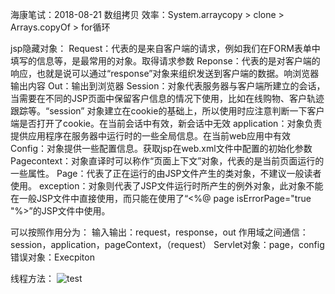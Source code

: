 海康笔试：2018-08-21
数组拷贝
效率：System.arraycopy > clone > Arrays.copyOf > for循环


jsp隐藏对象：
Request：代表的是来自客户端的请求，例如我们在FORM表单中填写的信息等，是最常用的对象。取得请求参数
Reponse：代表的是对客户端的响应，也就是说可以通过“response”对象来组织发送到客户端的数据。响浏览器输出内容
Out：输出到浏览器
Session：对象代表服务器与客户端所建立的会话，当需要在不同的JSP页面中保留客户信息的情况下使用，比如在线购物、客户轨迹跟踪等。“session” 对象建立在cookie的基础上，所以使用时应注意判断一下客户端是否打开了cookie。在当前会话中有效，新会话中无效
application：对象负责提供应用程序在服务器中运行时的一些全局信息。在当前web应用中有效
Config：对象提供一些配置信息。获取jsp在web.xml文件中配置的初始化参数
Pagecontext：对象直译时可以称作“页面上下文”对象，代表的是当前页面运行的一些属性。
Page：代表了正在运行的由JSP文件产生的类对象，不建议一般读者使用。
exception：对象则代表了JSP文件运行时所产生的例外对象，此对象不能在一般JSP文件中直接使用，而只能在使用了“<%@ page isErrorPage="true "%>”的JSP文件中使用。

可以按照作用分为：
输入输出：request，response，out
作用域之间通信：session，application，pageContext，（request）
Servlet对象：page，config
错误对象：Execpiton

线程方法：
![test](https://tanhanqing.github.io/img/threadMethod.png)
